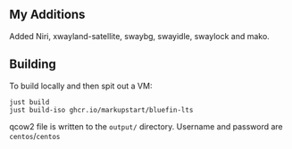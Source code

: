 ## My Additions

Added Niri, xwayland-satellite, swaybg, swayidle, swaylock and mako.

## Building

To build locally and then spit out a VM: 

```
just build
just build-iso ghcr.io/markupstart/bluefin-lts
```
qcow2 file is written to the `output/` directory. Username and password are `centos`/`centos`
